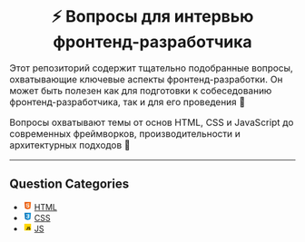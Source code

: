 <div align="center">
  <h1>⚡ Вопросы для интервью фронтенд-разработчика</h1>
</div>

<p style="font-size: 16px">
Этот репозиторий содержит тщательно подобранные вопросы, охватывающие ключевые аспекты фронтенд-разработки. Он может быть полезен как для подготовки к собеседованию фронтенд-разработчика, так и для его проведения 🎯
</p>

<p style="font-size: 16px">
Вопросы охватывают темы от основ HTML, CSS и JavaScript до современных фреймворков, производительности и архитектурных подходов 🚀
</p>

---

## Question Categories

- ![HTML](../../../src/assets/icons/icons-for-main-readme/html.png) [HTML](./html.md)
- ![CSS](../../../src/assets/icons/icons-for-main-readme/css.png) [CSS](./css.md)
- ![JS](../../../src/assets/icons/icons-for-main-readme/js.png) [JS](./js.md)
